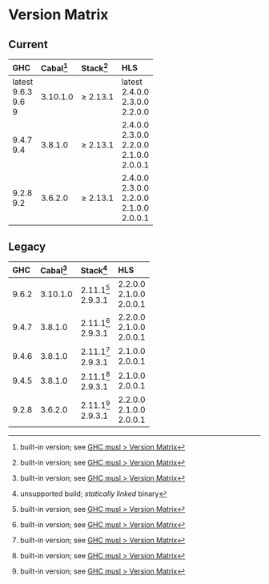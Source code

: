 # Version Matrix

## Current

| GHC                         | Cabal[^1] | Stack[^1]   | HLS                                                 |
|:----------------------------|:----------|:------------|:--------------------------------------------------- |
| latest<br>9.6.3<br>9.6<br>9 | 3.10.1.0  | ≥ 2.13.1    | latest<br>2.4.0.0<br>2.3.0.0<br>2.2.0.0             |
| 9.4.7<br>9.4                | 3.8.1.0   | ≥ 2.13.1    | 2.4.0.0<br>2.3.0.0<br>2.2.0.0<br>2.1.0.0<br>2.0.0.1 |
| 9.2.8<br>9.2                | 3.6.2.0   | ≥ 2.13.1    | 2.4.0.0<br>2.3.0.0<br>2.2.0.0<br>2.1.0.0<br>2.0.0.1 |

[^1]: built-in version; see [GHC musl > Version Matrix](../VERSION_MATRIX.md)

## Legacy

| GHC   | Cabal[^1] | Stack[^2]             | HLS                           |
|:------|:----------|:----------------------|:----------------------------- |
| 9.6.2 | 3.10.1.0  | 2.11.1[^1]<br>2.9.3.1 | 2.2.0.0<br>2.1.0.0<br>2.0.0.1 |
| 9.4.7 | 3.8.1.0   | 2.11.1[^1]<br>2.9.3.1 | 2.2.0.0<br>2.1.0.0<br>2.0.0.1 |
| 9.4.6 | 3.8.1.0   | 2.11.1[^1]<br>2.9.3.1 | 2.1.0.0<br>2.0.0.1            |
| 9.4.5 | 3.8.1.0   | 2.11.1[^1]<br>2.9.3.1 | 2.1.0.0<br>2.0.0.1            |
| 9.2.8 | 3.6.2.0   | 2.11.1[^1]<br>2.9.3.1 | 2.2.0.0<br>2.1.0.0<br>2.0.0.1 |

[^2]: unsupported build; *statically linked* binary
